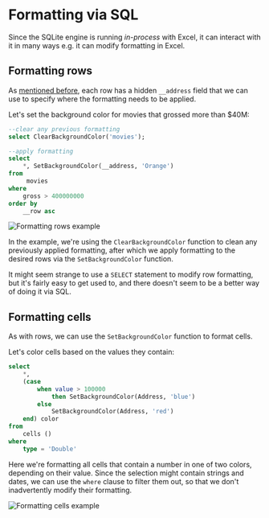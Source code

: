 # Formatting via SQL

Since the SQLite engine is running *in-process* with Excel, it can interact with it in many ways e.g. it can modify formatting in Excel. 

## Formatting rows

As [mentioned before](./querying/#special-columns), each row has a hidden `__address` field that we can use to specify where the formatting needs to be applied. 

Let's set the background color for movies that grossed more than $40M:
``` SQL
--clear any previous formatting 
select ClearBackgroundColor('movies');

--apply formatting
select
	*, SetBackgroundColor(__address, 'Orange')
from
	 movies
where
	gross > 400000000
order by
	__row asc
``` 
![Formatting rows example](https://i.imgur.com/VVGYJ68.png)

In the example, we're using the `ClearBackgroundColor` function to clean any previously applied formatting, after which we apply formatting to the desired rows via the `SetBackgroundColor` function.

It might seem strange to use a `SELECT` statement to modify row formatting, but it's fairly easy to get used to, and there doesn't seem to be a better way of doing it via SQL.

## Formatting cells

As with rows, we can use the `SetBackgroundColor` function to format cells.

Let's color cells based on the values they contain:

``` SQL
select
	*,
	(case
		when value > 100000 
			then SetBackgroundColor(Address, 'blue')
		else 
			SetBackgroundColor(Address, 'red')
	end) color
from
	cells ()
where 
	type = 'Double'
```

Here we're formatting all cells that contain a number in one of two colors, depending on their value. Since the selection might contain strings and dates, we can use the `where` clause to filter them out, so that we don't inadvertently modify their formatting.

![Formatting cells example](https://i.imgur.com/xWT1Pgr.png)